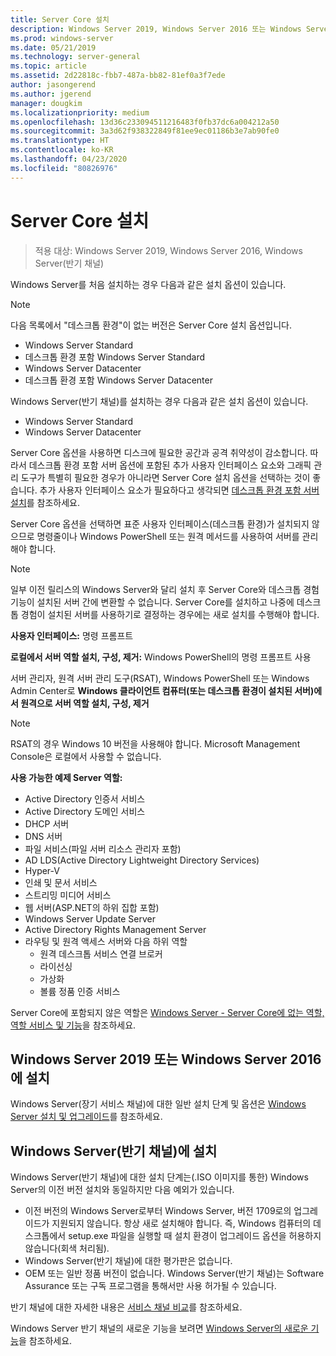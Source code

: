 ```yaml
---
title: Server Core 설치
description: Windows Server 2019, Windows Server 2016 또는 Windows Server(반기 채널)에 Server Core 설치를 가져오고 설치하는 방법입니다.
ms.prod: windows-server
ms.date: 05/21/2019
ms.technology: server-general
ms.topic: article
ms.assetid: 2d22818c-fbb7-487a-bb82-81ef0a3f7ede
author: jasongerend
ms.author: jgerend
manager: dougkim
ms.localizationpriority: medium
ms.openlocfilehash: 13d36c233094511216483f0fb37dc6a004212a50
ms.sourcegitcommit: 3a3d62f938322849f81ee9ec01186b3e7ab90fe0
ms.translationtype: HT
ms.contentlocale: ko-KR
ms.lasthandoff: 04/23/2020
ms.locfileid: "80826976"
---
```

# <a name="install-server-core"></a>Server Core 설치

> 적용 대상: Windows Server 2019, Windows Server 2016, Windows Server(반기 채널)
  
Windows Server를 처음 설치하는 경우 다음과 같은 설치 옵션이 있습니다.

>[!NOTE]
> 다음 목록에서 "데스크톱 환경"이 없는 버전은 Server Core 설치 옵션입니다.

-    Windows Server Standard
-    데스크톱 환경 포함 Windows Server Standard
-    Windows Server Datacenter
-    데스크톱 환경 포함 Windows Server Datacenter

Windows Server(반기 채널)를 설치하는 경우 다음과 같은 설치 옵션이 있습니다.

-    Windows Server Standard 
-    Windows Server Datacenter

Server Core 옵션을 사용하면 디스크에 필요한 공간과 공격 취약성이 감소합니다. 따라서 데스크톱 환경 포함 서버 옵션에 포함된 추가 사용자 인터페이스 요소와 그래픽 관리 도구가 특별히 필요한 경우가 아니라면 Server Core 설치 옵션을 선택하는 것이 좋습니다. 추가 사용자 인터페이스 요소가 필요하다고 생각되면 [데스크톱 환경 포함 서버 설치](Getting-Started-with-Server-with-Desktop-Experience.md)를 참조하세요. 

Server Core 옵션을 선택하면 표준 사용자 인터페이스(데스크톱 환경)가 설치되지 않으므로 명령줄이나 Windows PowerShell 또는 원격 메서드를 사용하여 서버를 관리해야 합니다.

>[!NOTE]
>
>일부 이전 릴리스의 Windows Server와 달리 설치 후 Server Core와 데스크톱 경험 기능이 설치된 서버 간에 변환할 수 없습니다. Server Core를 설치하고 나중에 데스크톱 경험이 설치된 서버를 사용하기로 결정하는 경우에는 새로 설치를 수행해야 합니다.

**사용자 인터페이스:** 명령 프롬프트

**로컬에서 서버 역할 설치, 구성, 제거:** Windows PowerShell의 명령 프롬프트 사용

서버 관리자, 원격 서버 관리 도구(RSAT), Windows PowerShell 또는 Windows Admin Center로 **Windows 클라이언트 컴퓨터(또는 데스크톱 환경이 설치된 서버)에서 원격으로 서버 역할 설치, 구성, 제거**

>[!NOTE]
>
>RSAT의 경우 Windows 10 버전을 사용해야 합니다.
>Microsoft Management Console은 로컬에서 사용할 수 없습니다.

**사용 가능한 예제 Server 역할:**

- Active Directory 인증서 서비스
- Active Directory 도메인 서비스
- DHCP 서버
- DNS 서버
- 파일 서비스(파일 서버 리소스 관리자 포함)
- AD LDS(Active Directory Lightweight Directory Services)
- Hyper-V
- 인쇄 및 문서 서비스
- 스트리밍 미디어 서비스
- 웹 서버(ASP.NET의 하위 집합 포함)
- Windows Server Update Server
- Active Directory Rights Management Server
- 라우팅 및 원격 액세스 서버와 다음 하위 역할
   - 원격 데스크톱 서비스 연결 브로커
   - 라이선싱
   - 가상화
   - 볼륨 정품 인증 서비스

Server Core에 포함되지 않은 역할은 [Windows Server - Server Core에 없는 역할, 역할 서비스 및 기능](../administration/server-core/server-core-removed-roles.md)을 참조하세요.

## <a name="installing-on-windows-server-2019-or-windows-server-2016"></a>Windows Server 2019 또는 Windows Server 2016에 설치

Windows Server(장기 서비스 채널)에 대한 일반 설치 단계 및 옵션은 [Windows Server 설치 및 업그레이드](installation-and-upgrade.md)를 참조하세요.

## <a name="installing-on-windows-server-semi-annual-channel"></a>Windows Server(반기 채널)에 설치

Windows Server(반기 채널)에 대한 설치 단계는(.ISO 이미지를 통한) Windows Server의 이전 버전 설치와 동일하지만 다음 예외가 있습니다.

- 이전 버전의 Windows Server로부터 Windows Server, 버전 1709로의 업그레이드가 지원되지 않습니다. 항상 새로 설치해야 합니다.
   즉, Windows 컴퓨터의 데스크톱에서 setup.exe 파일을 실행할 때 설치 환경이 업그레이드 옵션을 허용하지 않습니다(회색 처리됨).
- Windows Server(반기 채널)에 대한 평가판은 없습니다.
- OEM 또는 일반 정품 버전이 없습니다. Windows Server(반기 채널)는 Software Assurance 또는 구독 프로그램을 통해서만 사용 허가될 수 있습니다.

반기 채널에 대한 자세한 내용은 [서비스 채널 비교](../get-started-19/servicing-channels-19.md)를 참조하세요.

Windows Server 반기 채널의 새로운 기능을 보려면 [Windows Server의 새로운 기능](whats-new-in-windows-server.md)을 참조하세요.
